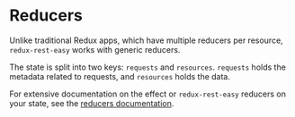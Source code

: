 # Reducers

Unlike traditional Redux apps, which have multiple reducers per resource, `redux-rest-easy` works with generic reducers.

The state is split into two keys: `requests` and `resources`. `requests` holds the metadata related to requests, and `resources` holds the data.

For extensive documentation on the effect or `redux-rest-easy` reducers on your state, see the [reducers documentation](../api/reducer/reducers.md).
